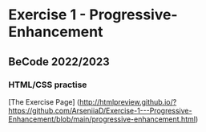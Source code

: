 # Exercise 1 - Progressive-Enhancement
## BeCode 2022/2023
### HTML/CSS practise
[The Exercise Page] (http://htmlpreview.github.io/?https://github.com/ArseniiaD/Exercise-1---Progressive-Enhancement/blob/main/progressive-enhancement.html)
